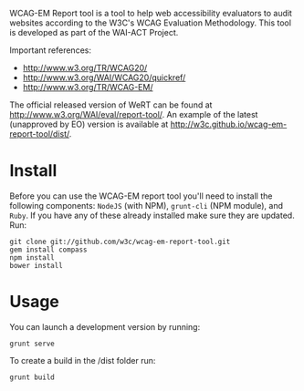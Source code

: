 WCAG-EM Report tool is a tool to help web accessibility evaluators to audit websites according to the W3C's WCAG Evaluation Methodology. This tool is developed as part of the WAI-ACT Project.

Important references:

- <http://www.w3.org/TR/WCAG20/>
- <http://www.w3.org/WAI/WCAG20/quickref/>
- <http://www.w3.org/TR/WCAG-EM/>

The official released version of WeRT can be found at <http://www.w3.org/WAI/eval/report-tool/>. An example of the latest (unapproved by EO) version is available at <http://w3c.github.io/wcag-em-report-tool/dist/>.

# Install

Before you can use the WCAG-EM report tool you'll need to install the following components: `NodeJS` (with NPM), `grunt-cli` (NPM module), and `Ruby`. If you have any of these already installed make sure they are updated.
Run:

    git clone git://github.com/w3c/wcag-em-report-tool.git
    gem install compass
    npm install
    bower install

# Usage
You can launch a development version by running:

    grunt serve
    
To create a build in the /dist folder run:

    grunt build